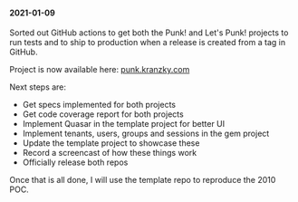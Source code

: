 #### 2021-01-09

Sorted out GitHub actions to get both the Punk! and Let's Punk! projects to run tests and to ship to production when a release is created from a tag in GitHub.

Project is now available here: [punk.kranzky.com](https://punk.kranzky.com)

Next steps are:

- Get specs implemented for both projects
- Get code coverage report for both projects
- Implement Quasar in the template project for better UI
- Implement tenants, users, groups and sessions in the gem project
- Update the template project to showcase these
- Record a screencast of how these things work
- Officially release both repos

Once that is all done, I will use the template repo to reproduce the 2010 POC.